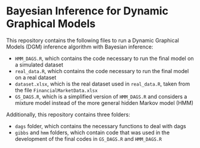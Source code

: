 # Bayesian Inference for Dynamic Graphical Models

This repository contains the following files to run a Dynamic Graphical Models (DGM) inference algorithm with Bayesian inference:

- `HMM_DAGS.R`, which contains the code necessary to run the final model on a simulated dataset
- `real_data.R`, which contains the code necessary to run the final model on a real dataset
- `dataset.xlsx`, which is the real dataset used in `real_data.R`, taken from the file `FinancialMarketData.xlsx`
- `GS_DAGS.R`, which is a simplified version of `HMM_DAGS.R` and considers a mixture model instead of the more general hidden Markov model (HMM)

Additionally, this repository contains three folders:

- `dags` folder, which contains the necessary functions to deal with dags
- `gibbs` and `hmm` folders, which contain code that was used in the development of the final codes in `GS_DAGS.R` and `HMM_DAGS.R`
